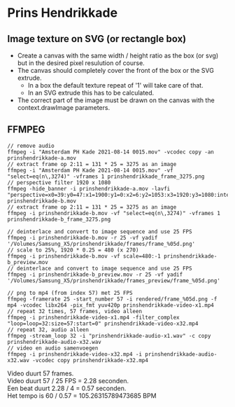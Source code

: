 # Prins Hendrikkade

## Image texture on SVG (or rectangle box)

* Create a canvas with the same width / height ratio as the box (or svg) but in the desired pixel
resulution of course.
* The canvas should completely cover the front of the box or the SVG extrude.
  * In a box the default texture repeat of '1' will take care of that.
  * In an SVG extrude this has to be calculated.
* The correct part of the image must be drawn on the canvas with the context.drawImage parameters.


## FFMPEG

```
// remove audio
ffmpeg -i "Amsterdam PH Kade 2021-08-14 0015.mov" -vcodec copy -an prinshendrikkade-a.mov
// extract frame op 2:11 = 131 * 25 = 3275 as an image
ffmpeg -i "Amsterdam PH Kade 2021-08-14 0015.mov" -vf "select=eq(n\,3274)" -vframes 1 prinshendrikkade_frame_3275.png
// perspective filter 1920 x 1080
ffmpeg -hide_banner -i prinshendrikkade-a.mov -lavfi "perspective=x0=39:y0=47:x1=1900:y1=0:x2=6:y2=1053:x3=1920:y3=1080:interpolation=linear" prinshendrikkade-b.mov
// extract frame op 2:11 = 131 * 25 = 3275 as an image
ffmpeg -i prinshendrikkade-b.mov -vf "select=eq(n\,3274)" -vframes 1 prinshendrikkade-b_frame_3275.png

// deinterlace and convert to image sequence and use 25 FPS
ffmpeg -i prinshendrikkade-b.mov -r 25 -vf yadif '/Volumes/Samsung_X5/prinshendrikkade/frames/frame_%05d.png'
// scale to 25%, 1920 * 0.25 = 480 (x 270)
ffmpeg -i prinshendrikkade-b.mov -vf scale=480:-1 prinshendrikkade-b_preview.mov
// deinterlace and convert to image sequence and use 25 FPS
ffmpeg -i prinshendrikkade-b_preview.mov -r 25 -vf yadif '/Volumes/Samsung_X5/prinshendrikkade/frames_preview/frame_%05d.png'

// png to mp4 (from index 57) met 25 FPS
ffmpeg -framerate 25 -start_number 57 -i rendered/frame_%05d.png -f mp4 -vcodec libx264 -pix_fmt yuv420p prinshendrikkade-video-x1.mp4
// repeat 32 times, 57 frames, video alleen
ffmpeg -i prinshendrikkade-video-x1.mp4 -filter_complex "loop=loop=32:size=57:start=0" prinshendrikkade-video-x32.mp4
// repeat 32, audio alleen
ffmpeg -stream_loop 32 -i "prinshendrikkade-audio-x1.wav" -c copy prinshendrikkade-audio-x32.wav
// video en audio samenvoegen
ffmpeg -i prinshendrikkade-video-x32.mp4 -i prinshendrikkade-audio-x32.wav -vcodec copy prinshendrikkade-x32.mp4
```

Video duurt 57 frames.<br>
Video duurt 57 / 25 FPS = 2.28 seconden.<br>
Een beat duurt 2.28 / 4 = 0.57 seconden.<br>
Het tempo is 60 / 0.57 = 105.26315789473685 BPM<br>

